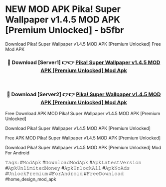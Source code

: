 # NEW MOD APK Pika! Super Wallpaper v1.4.5 MOD APK [Premium Unlocked] - b5fbr
Download Pika! Super Wallpaper v1.4.5 MOD APK [Premium Unlocked] Free Mod APK

<div align="center">
<h3>🔴 Download [Server1] 👉👉 <a href="https://apk-comot.site?title=Pika!_Super_Wallpaper_v1.4.5_MOD_APK_[Premium_Unlocked]">Pika! Super Wallpaper v1.4.5 MOD APK [Premium Unlocked] Mod Apk</a></h3><br>

<h3>🔴 Download [Server2] 👉👉 <a href="https://apk-comot.site?title=Pika!_Super_Wallpaper_v1.4.5_MOD_APK_[Premium_Unlocked]">Pika! Super Wallpaper v1.4.5 MOD APK [Premium Unlocked] Mod Apk</a></h3>
</div>


Free Download APK MOD Pika! Super Wallpaper v1.4.5 MOD APK [Premium Unlocked]

Download Pika! Super Wallpaper v1.4.5 MOD APK [Premium Unlocked] 

Free APK MOD Pika! Super Wallpaper v1.4.5 MOD APK [Premium Unlocked] 

Download Pika! Super Wallpaper v1.4.5 MOD APK [Premium Unlocked] Mod For Android

𝚃𝚊𝚐𝚜: #𝙼𝚘𝚍𝙰𝚙𝚔 #𝙳𝚘𝚠𝚗𝚕𝚘𝚊𝚍𝙼𝚘𝚍𝙰𝚙𝚔 #𝙰𝚙𝚔𝙻𝚊𝚝𝚎𝚜𝚝𝚅𝚎𝚛𝚜𝚒𝚘𝚗 #𝙰𝚙𝚔𝚄𝚗𝚕𝚒𝚖𝚒𝚝𝚎𝚍𝙼𝚘𝚗𝚎𝚢 #𝙰𝚙𝚔𝚄𝚗𝚕𝚘𝚌𝚔𝙰𝚕𝚕 #𝙰𝚙𝚔𝙽𝚘𝙰𝚍𝚜 #𝚄𝚗𝚕𝚘𝚌𝚔𝙿𝚛𝚎𝚖𝚒𝚞𝚖 #𝙵𝚘𝚛𝙰𝚗𝚍𝚛𝚘𝚒𝚍 #𝙵𝚛𝚎𝚎𝙳𝚘𝚠𝚗𝚕𝚘𝚊𝚍 #home_design_mod_apk